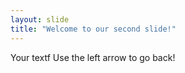 ```yaml
---
layout: slide
title: "Welcome to our second slide!"
---
```

Your textf
Use the left arrow to go back!
